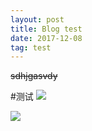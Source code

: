 ```yaml
---
layout: post
title: Blog test
date: 2017-12-08
tag: test
---
```

~~sdhjgasvdy~~

#测试
![](/images/posts/markdown/image1.png)

![](/images/posts/markdown/image1.png)